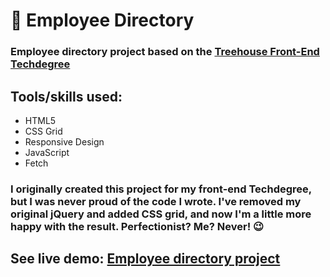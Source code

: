 # 🔎 Employee Directory
### Employee directory project based on the [Treehouse Front-End Techdegree](https://join.teamtreehouse.com/techdegree/)

## Tools/skills used:
* HTML5
* CSS Grid
* Responsive Design
* JavaScript
* Fetch

### I originally created this project for my front-end Techdegree, but I was never proud of the code I wrote. I've removed my original jQuery and added CSS grid, and now I'm a little more happy with the result. Perfectionist? Me? Never! 😉

## See live demo: [Employee directory project](https://nicolepdev.github.io/startup-employee-directory/)
